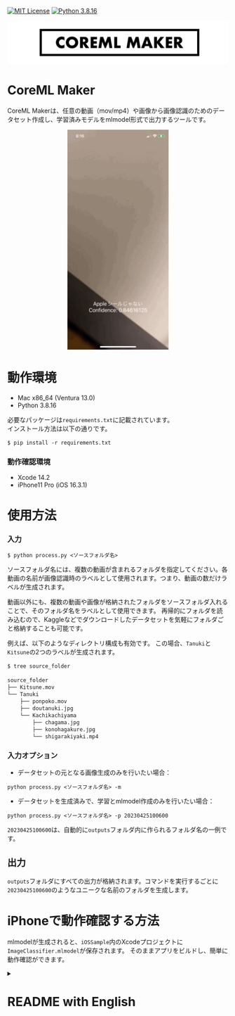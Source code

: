 
[![MIT License](http://img.shields.io/badge/license-MIT-blue.svg?style=flat)](LICENSE)
[![Python 3.8.16](https://img.shields.io/badge/python-3.8.16-blue.svg)](https://www.python.org/downloads/release/python-3816/)


![logo](logo.png)

# CoreML Maker

CoreML Makerは、任意の動画（mov/mp4）や画像から画像認識のためのデータセット作成し、学習済みモデルをmlmodel形式で出力するツールです。

<p align="center">
  <img src="sample.gif" alt="operation image">
</p>

# 動作環境

* Mac x86_64 (Ventura 13.0)
* Python 3.8.16

必要なパッケージは`requirements.txt`に記載されています。  
インストール方法は以下の通りです。
```
$ pip install -r requirements.txt
```
### 動作確認環境
* Xcode 14.2
* iPhone11 Pro (iOS 16.3.1)



# 使用方法
### 入力
```shell
$ python process.py <ソースフォルダ名>
```
ソースフォルダ名には、複数の動画が含まれるフォルダを指定してください。各動画の名前が画像認識時のラベルとして使用されます。つまり、動画の数だけラベルが生成されます。

動画以外にも、複数の動画や画像が格納されたフォルダをソースフォルダ入れることで、そのフォルダ名をラベルとして使用できます。
再帰的にフォルダを読み込むので、Kaggleなどでダウンロードしたデータセットを気軽にフォルダごと格納することも可能です。

例えば、以下のようなディレクトリ構成も有効です。
この場合、`Tanuki`と`Kitsune`の2つのラベルが生成されます。

```shell
$ tree source_folder

source_folder
├── Kitsune.mov
└── Tanuki
    ├── ponpoko.mov
    ├── doutanuki.jpg
    └── Kachikachiyama
        ├── chagama.jpg
        ├── konohagakure.jpg
        └── shigarakiyaki.mp4
```

### 入力オプション

* データセットの元となる画像生成のみを行いたい場合：

```shell
python process.py <ソースフォルダ名> -m
```

* データセットを生成済みで、学習とmlmodel作成のみを行いたい場合：

```shell
python process.py <ソースフォルダ名> -p 20230425100600
```
`20230425100600`は、自動的に`outputs`フォルダ内に作られるフォルダ名の一例です。


## 出力

`outputs`フォルダにすべての出力が格納されます。コマンドを実行するごとに`20230425100600`のようなユニークな名前のフォルダを生成します。

# iPhoneで動作確認する方法

mlmodelが生成されると、`iOSSample`内のXcodeプロジェクトに`ImageClassifier.mlmodel`が保存されます。
そのままアプリをビルドし、簡単に動作確認ができます。




<details>
  <summary><h1>README with English</h1></summary>

# CoreMLMaker

CoreMLMaker is a tool for creating image recognition datasets from videos (mov or mp4) and outputting the trained model in mlmodel format.

# Environment

* Mac x86_64 (Ventura 13.0)
* Xcode 14.2
* iPhone11 Pro (iOS 16.3.1)
* Python 3.8.16

The required packages are listed in `requirements.txt`. To install them, use the following command:

```shell
$ pip install -r requirements.txt
```

# Usage
### Input

```shell
$ python process.py <source folder name>
```

Specify a folder containing multiple videos as the source folder.  
The name of each video will be used as the label during image recognition. In other words, the number of labels generated will be equal to the number of videos.

In addition to videos, you can also use a folder containing multiple videos and images as the label by putting it in the source folder. For example, the following directory structure is also valid. In this case, two labels, `Tanuki` and `Kitsune`, will be generated.

```shell
$ tree source_folder

source_folder
├── Kitsune.mov
└── Tanuki
    ├── ponpoko.mov
    ├── omohide.jpg
    └── kachikachiyama
        ├── one.jpg
        ├── two.jpg
        └── three.mov
```

### Input Options

* If you only want to generate images for the dataset:

```shell
$ python process.py <source folder name> -m
```

* If you have already generated the dataset and only want to perform training and create an mlmodel:

```
$ python process.py <source folder name> -p 20230425100600
```
`20230425100600` is an example of a folder name automatically created in the `outputs` folder.

## Output

All outputs will be stored in the `outputs` folder. A unique folder name, such as `20230425100600`, will be generated each time the command is executed.

# How to test on an iPhone

Once the mlmodel is generated, the `ImageClassifier.mlmodel` will be saved in the Xcode project within the `iOSSample` folder. You can then build the app and easily test its functionality.

</details>
